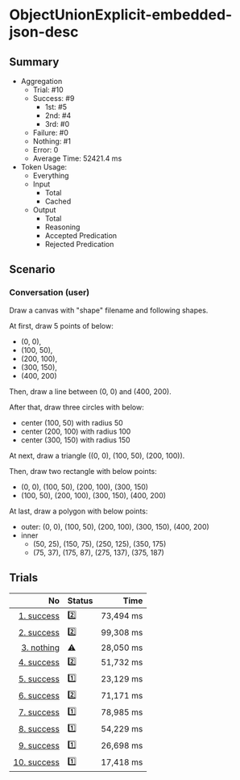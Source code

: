 # ObjectUnionExplicit-embedded-json-desc
## Summary
  - Aggregation
    - Trial: #10
    - Success: #9
      - 1st: #5
      - 2nd: #4
      - 3rd: #0
    - Failure: #0
    - Nothing: #1
    - Error: 0
    - Average Time: 52421.4 ms
  - Token Usage:
    - Everything
    - Input
      - Total
      - Cached
    - Output
      - Total
      - Reasoning
      - Accepted Predication
      - Rejected Predication

## Scenario
### Conversation (user)
Draw a canvas with "shape" filename and following shapes.

At first, draw 5 points of below:

  - (0, 0),
  - (100, 50),
  - (200, 100),
  - (300, 150),
  - (400, 200)

Then, draw a line between (0, 0) and (400, 200).

After that, draw three circles with below:

  - center (100, 50) with radius 50
  - center (200, 100) with radius 100
  - center (300, 150) with radius 150

At next, draw a triangle ((0, 0), (100, 50), (200, 100)).

Then, draw two rectangle with below points:

  - (0, 0), (100, 50), (200, 100), (300, 150)
  - (100, 50), (200, 100), (300, 150), (400, 200)

At last, draw a polygon with below points:

  - outer: (0, 0), (100, 50), (200, 100), (300, 150), (400, 200)
  - inner
    - (50, 25), (150, 75), (250, 125), (350, 175)
    - (75, 37), (175, 87), (275, 137), (375, 187)

## Trials
No | Status | Time
---:|:-------|------:
[1. success](./trials/1.success.json) | 2️⃣ | 73,494 ms
[2. success](./trials/2.success.json) | 2️⃣ | 99,308 ms
[3. nothing](./trials/3.nothing.json) | ⚠️ | 28,050 ms
[4. success](./trials/4.success.json) | 2️⃣ | 51,732 ms
[5. success](./trials/5.success.json) | 1️⃣ | 23,129 ms
[6. success](./trials/6.success.json) | 2️⃣ | 71,171 ms
[7. success](./trials/7.success.json) | 1️⃣ | 78,985 ms
[8. success](./trials/8.success.json) | 1️⃣ | 54,229 ms
[9. success](./trials/9.success.json) | 1️⃣ | 26,698 ms
[10. success](./trials/10.success.json) | 1️⃣ | 17,418 ms